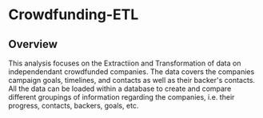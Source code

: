 # Crowdfunding-ETL
## Overview
This analysis focuses on the Extractiion and Transformation of data on independendant crowdfunded companies. The data covers the companies campaign goals, timelines, and contacts as well as their backer's contacts. All the data can be loaded within a database to create and compare different groupings of information regarding the companies, i.e. their progress, contacts, backers, goals, etc.